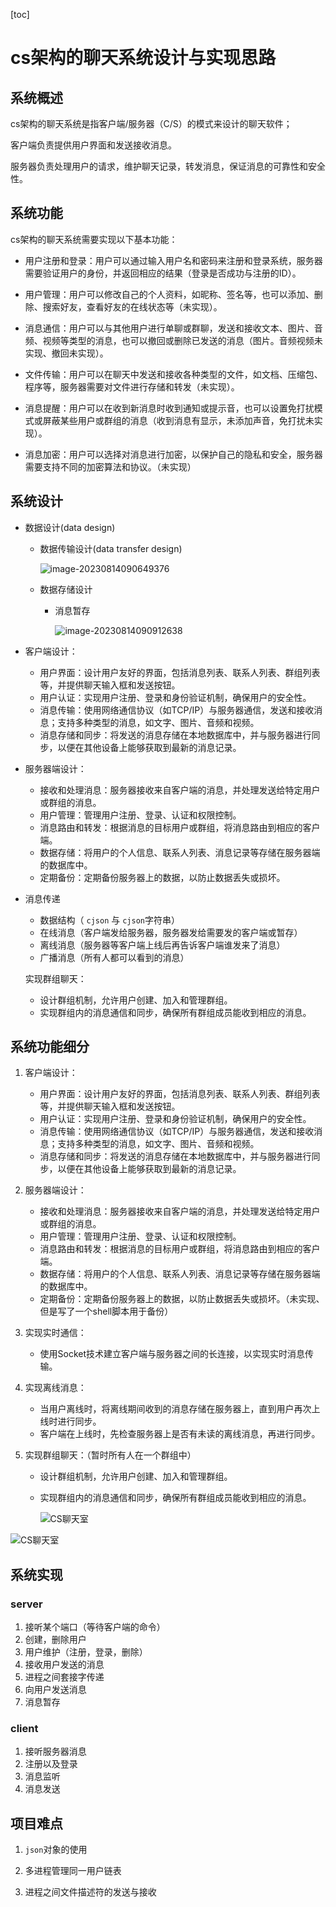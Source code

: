 [toc]

# cs架构的聊天系统设计与实现思路

## 系统概述

cs架构的聊天系统是指客户端/服务器（C/S）的模式来设计的聊天软件；

客户端负责提供用户界面和发送接收消息。

服务器负责处理用户的请求，维护聊天记录，转发消息，保证消息的可靠性和安全性。

## 系统功能

cs架构的聊天系统需要实现以下基本功能：

-   用户注册和登录：用户可以通过输入用户名和密码来注册和登录系统，服务器需要验证用户的身份，并返回相应的结果（登录是否成功与注册的ID）。

-   用户管理：用户可以修改自己的个人资料，如昵称、签名等，也可以添加、删除、搜索好友，查看好友的在线状态等（未实现）。

-   消息通信：用户可以与其他用户进行单聊或群聊，发送和接收文本、图片、音频、视频等类型的消息，也可以撤回或删除已发送的消息（图片。音频视频未实现、撤回未实现）。

-   文件传输：用户可以在聊天中发送和接收各种类型的文件，如文档、压缩包、程序等，服务器需要对文件进行存储和转发（未实现）。

-   消息提醒：用户可以在收到新消息时收到通知或提示音，也可以设置免打扰模式或屏蔽某些用户或群组的消息（收到消息有显示，未添加声音，免打扰未实现）。

-   消息加密：用户可以选择对消息进行加密，以保护自己的隐私和安全，服务器需要支持不同的加密算法和协议。（未实现）

	

## 系统设计

-   数据设计(data design)
	-   数据传输设计(data transfer design)
		
		
		
		![image-20230814090649376](assets/image-20230814090649376.png)
	-   数据存储设计
		-   消息暂存
			
			![image-20230814090912638](assets/image-20230814090912638.png)
	
-   客户端设计：

	-   用户界面：设计用户友好的界面，包括消息列表、联系人列表、群组列表等，并提供聊天输入框和发送按钮。
	-   用户认证：实现用户注册、登录和身份验证机制，确保用户的安全性。
	-   消息传输：使用网络通信协议（如TCP/IP）与服务器通信，发送和接收消息；支持多种类型的消息，如文字、图片、音频和视频。
	-   消息存储和同步：将发送的消息存储在本地数据库中，并与服务器进行同步，以便在其他设备上能够获取到最新的消息记录。

-   服务器端设计：

	-   接收和处理消息：服务器接收来自客户端的消息，并处理发送给特定用户或群组的消息。
	-   用户管理：管理用户注册、登录、认证和权限控制。
	-   消息路由和转发：根据消息的目标用户或群组，将消息路由到相应的客户端。
	-   数据存储：将用户的个人信息、联系人列表、消息记录等存储在服务器端的数据库中。
	-   定期备份：定期备份服务器上的数据，以防止数据丢失或损坏。

-   消息传递

	-   数据结构（ `cjson` 与 `cjson`字符串）
	-   在线消息（客户端发给服务器，服务器发给需要发的客户端或暂存）
	-   离线消息（服务器等客户端上线后再告诉客户端谁发来了消息）
	-   广播消息（所有人都可以看到的消息）
	
	实现群组聊天：
	
	-   设计群组机制，允许用户创建、加入和管理群组。
	-   实现群组内的消息通信和同步，确保所有群组成员能收到相应的消息。
	

## 系统功能细分

1.  客户端设计：
	-   用户界面：设计用户友好的界面，包括消息列表、联系人列表、群组列表等，并提供聊天输入框和发送按钮。
	-   用户认证：实现用户注册、登录和身份验证机制，确保用户的安全性。
	-   消息传输：使用网络通信协议（如TCP/IP）与服务器通信，发送和接收消息；支持多种类型的消息，如文字、图片、音频和视频。
	-   消息存储和同步：将发送的消息存储在本地数据库中，并与服务器进行同步，以便在其他设备上能够获取到最新的消息记录。
	
2.  服务器端设计：
	-   接收和处理消息：服务器接收来自客户端的消息，并处理发送给特定用户或群组的消息。
	-   用户管理：管理用户注册、登录、认证和权限控制。
	-   消息路由和转发：根据消息的目标用户或群组，将消息路由到相应的客户端。
	-   数据存储：将用户的个人信息、联系人列表、消息记录等存储在服务器端的数据库中。
	-   定期备份：定期备份服务器上的数据，以防止数据丢失或损坏。（未实现、但是写了一个shell脚本用于备份）
	
3.  实现实时通信：
	-   使用Socket技术建立客户端与服务器之间的长连接，以实现实时消息传输。
	
4.  实现离线消息：
	-   当用户离线时，将离线期间收到的消息存储在服务器上，直到用户再次上线时进行同步。
	-   客户端在上线时，先检查服务器上是否有未读的离线消息，再进行同步。
	
6.  实现群组聊天：（暂时所有人在一个群组中）
	-   设计群组机制，允许用户创建、加入和管理群组。
	
	-   实现群组内的消息通信和同步，确保所有群组成员能收到相应的消息。
	
	    ![CS聊天室](assets/CS聊天室-1691976741230-1.png)

![CS聊天室](assets/CS聊天室.png)

## 系统实现

### server

1.   接听某个端口（等待客户端的命令）
2.   创建，删除用户
3.   用户维护（注册，登录，删除）
4.   接收用户发送的消息
5.   进程之间套接字传递
6.   向用户发送消息
7.   消息暂存

### client

1.   接听服务器消息
2.   注册以及登录
3.   消息监听
4.   消息发送



## 项目难点

1.   `json`对象的使用

2.   多进程管理同一用户链表

3.   进程之间文件描述符的发送与接收

     

